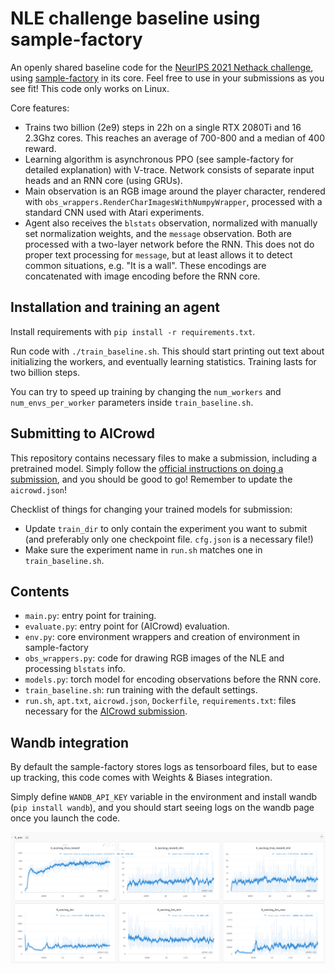 # NLE challenge baseline using sample-factory

An openly shared baseline code for the [NeurIPS 2021 Nethack challenge](https://www.aicrowd.com/challenges/neurips-2021-the-nethack-challenge/), using [sample-factory](https://github.com/alex-petrenko/sample-factory) in its core. Feel free to use in your submissions as you see fit! This code only works on Linux.

Core features:
- Trains two billion (2e9) steps in 22h on a single RTX 2080Ti and 16 2.3Ghz cores. This reaches an average of 700-800 and a median of 400 reward.
- Learning algorithm is asynchronous PPO (see sample-factory for detailed explanation) with V-trace. Network consists of separate input heads and an RNN core (using GRUs).
- Main observation is an RGB image around the player character, rendered with `obs_wrappers.RenderCharImagesWithNumpyWrapper`, processed with a standard CNN used with Atari experiments.
- Agent also receives the `blstats` observation, normalized with manually set normalization weights, and the `message` observation. Both are processed with a two-layer network before the RNN. This does not do proper text processing for `message`, but at least allows it to detect common situations, e.g. "It is a wall". These encodings are concatenated with image encoding before the RNN core.


## Installation and training an agent

Install requirements with `pip install -r requirements.txt`.

Run code with `./train_baseline.sh`. This should start printing out text about initializing the workers, and eventually learning statistics. Training lasts for two billion steps.

You can try to speed up training by changing the `num_workers` and `num_envs_per_worker` parameters inside `train_baseline.sh`.

## Submitting to AICrowd

This repository contains necessary files to make a submission, including a pretrained model. Simply follow the [official instructions on doing a submission](https://gitlab.aicrowd.com/nethack/neurips-2021-the-nethack-challenge/-/blob/master/docs/SUBMISSION.md), and you should be good to go! Remember to update the `aicrowd.json`!

Checklist of things for changing your trained models for submission:
- Update `train_dir` to only contain the experiment you want to submit (and preferably only one checkpoint file. `cfg.json` is a necessary file!)
- Make sure the experiment name in `run.sh` matches one in `train_baseline.sh`.

## Contents

- `main.py`: entry point for training.
- `evaluate.py`: entry point for (AICrowd) evaluation.
- `env.py`: core environment wrappers and creation of environment in sample-factory
- `obs_wrappers.py`: code for drawing RGB images of the NLE and processing `blstats` info.
- `models.py`: torch model for encoding observations before the RNN core.
- `train_baseline.sh`: run training with the default settings.
- `run.sh`, `apt.txt`, `aicrowd.json`, `Dockerfile`, `requirements.txt`: files necessary for the [AICrowd submission](https://gitlab.aicrowd.com/nethack/neurips-2021-the-nethack-challenge).


## Wandb integration

By default the sample-factory stores logs as tensorboard files, but to ease up tracking, this code comes with Weights & Biases integration.

Simply define `WANDB_API_KEY` variable in the environment and install wandb (`pip install wandb`), and you should start seeing logs on the wandb page once you launch the code.

![wandb image](media/wandb.png?raw=true)